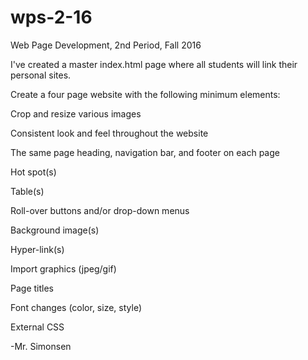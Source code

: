 # wps-2-16
Web Page Development, 2nd Period, Fall 2016

I've created a master index.html page where all students will link their personal sites.

Create a four page website with the following minimum elements:

Crop and resize various images

Consistent look and feel throughout the website

The same page heading, navigation bar, and footer on each page

Hot spot(s)

Table(s)

Roll-over buttons and/or drop-down menus

Background image(s)

Hyper-link(s)

Import graphics (jpeg/gif)

Page titles

Font changes (color, size, style)

External CSS

-Mr. Simonsen
